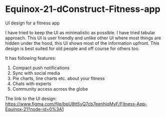 # Equinox-21-dConstruct-Fitness-app
UI design for a fitness app

I have tried to keep the UI as minimalistic as possible. I have tried tabular approach.
This UI is user friendly and unlike other UI where most things are hidden under the hood, this UI shows most of the information upfront.
This design is best suited for old people and off course for others too.

It has following features:
1) Compact push notifications
2) Sync with social media
3) Pie charts, line charts etc. about your fitness
4) Chats with experts
5) Community access across the globe

The link to the UI design: https://www.figma.com/file/bpU8tt5yQ7cb7eenhjqMyF/Fitness-App-Equinox-21?node-id=0%3A1
